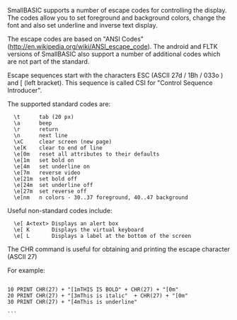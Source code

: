 SmallBASIC supports a number of escape codes for controlling the display. The codes allow you to set foreground and background colors, change the font and also set underline and inverse text display.

The escape codes are based on "ANSI Codes" (http://en.wikipedia.org/wiki/ANSI_escape_code). The android and FLTK versions of SmallBASIC also support a number of additional codes which are not part of the standard.

Escape sequences start with the characters ESC (ASCII 27d / 1Bh / 033o )  and [ (left bracket). This sequence is called CSI for  "Control Sequence Introducer".

The supported standard codes are:

```
  \t      tab (20 px)
  \a      beep
  \r      return
  \n      next line
  \xC     clear screen (new page)
  \e[K    clear to end of line
  \e[0m   reset all attributes to their defaults
  \e[1m   set bold on
  \e[4m   set underline on
  \e[7m   reverse video
  \e[21m  set bold off
  \e[24m  set underline off
  \e[27m  set reverse off
  \e[nm   n colors - 30..37 foreground, 40..47 background

```

Useful non-standard codes include:

```
  \e[ A<text> Displays an alert box
  \e[ K       Displays the virtual keyboard
  \e[ L       Displays a label at the bottom of the screen

```

The CHR command is useful for obtaining and printing the escape character (ASCII 27)

For example:

~~~

10 PRINT CHR(27) + "[1mTHIS IS BOLD" + CHR(27) + "[0m"
20 PRINT CHR(27) + "[3mThis is italic"  + CHR(27) + "[0m"
30 PRINT CHR(27) + "[4mThis is underline"

```